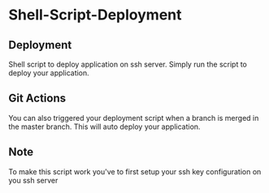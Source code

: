 # Shell-Script-Deployment
## Deployment

Shell script to deploy application on ssh server. Simply run the script to deploy your application.

## Git Actions
You can also triggered your deployment script when a branch is merged in the master branch.
This will auto deploy your application.

## Note
To make this script work you've to first setup your ssh key configuration on you ssh server
